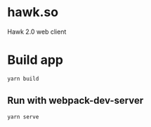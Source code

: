 # hawk.so
Hawk 2.0 web client

# Build app
```bash
yarn build
```

## Run with webpack-dev-server
```bash
yarn serve
```
